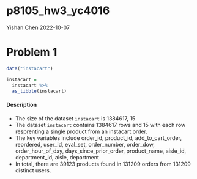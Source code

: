 p8105_hw3_yc4016
================
Yishan Chen
2022-10-07

# Problem 1

``` r
data("instacart")

instacart = 
  instacart %>% 
  as_tibble(instacart)
```

#### Description

-   The size of the dataset `instacart` is 1384617, 15
-   The dataset `instacart` contains 1384617 rows and 15 with each row
    resprenting a single product from an instacart order.
-   The key variables include order_id, product_id, add_to_cart_order,
    reordered, user_id, eval_set, order_number, order_dow,
    order_hour_of_day, days_since_prior_order, product_name, aisle_id,
    department_id, aisle, department
-   In total, there are 39123 products found in 131209 orders from
    131209 distinct users.
